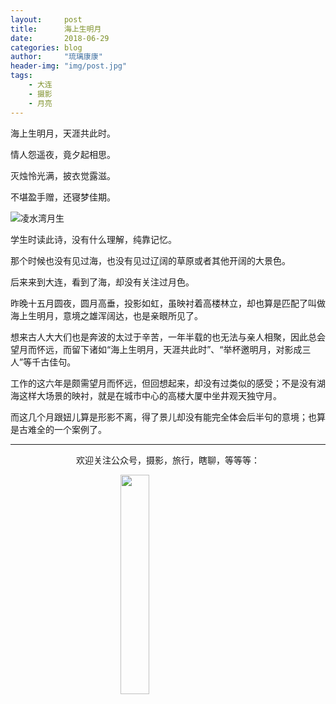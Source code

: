 ```yaml
---
layout:     post
title:      海上生明月
date:       2018-06-29
categories: blog
author:     "琉璃康康"
header-img: "img/post.jpg"
tags:
    - 大连
    - 摄影
    - 月亮
---
```



<style>
img{
  display:block;
  margin:0
  auto;
}
</style>

<meta name="referrer" content="never">

海上生明月，天涯共此时。

情人怨遥夜，竟夕起相思。

灭烛怜光满，披衣觉露滋。

不堪盈手赠，还寝梦佳期。

![凌水湾月生][1]

学生时读此诗，没有什么理解，纯靠记忆。

那个时候也没有见过海，也没有见过辽阔的草原或者其他开阔的大景色。

后来来到大连，看到了海，却没有关注过月色。

昨晚十五月圆夜，圆月高垂，投影如虹，虽映衬着高楼林立，却也算是匹配了叫做海上生明月，意境之雄浑阔达，也是亲眼所见了。

想来古人大大们也是奔波的太过于辛苦，一年半载的也无法与亲人相聚，因此总会望月而怀远，而留下诸如“海上生明月，天涯共此时”、“举杯邀明月，对影成三人”等千古佳句。

工作的这六年是颇需望月而怀远，但回想起来，却没有过类似的感受；不是没有湖海这样大场景的映衬，就是在城市中心的高楼大厦中坐井观天独守月。

而这几个月跟妞儿算是形影不离，得了景儿却没有能完全体会后半句的意境；也算是古难全的一个案例了。

------------
<p align="center">欢迎关注公众号，摄影，旅行，瞎聊，等等等：</p>
<img src="https://mmbiz.qpic.cn/mmbiz_jpg/QqiaFS6NT0eD1g2UjYu4VfCGHmbhgVqOAnNnJQfN7ZhRVUCopYOsfpPtIEB95VNEqu8trAxJXzGDg01ka6z6wzQ/0?wx_fmt=jpeg" width="30%" />

  [1]: https://mmbiz.qpic.cn/mmbiz_jpg/QqiaFS6NT0eCnzGQofzLjA9KAnHw3GCk5EulgQbHOOGE0pSVAkGN2LZLB9jUvfJlOKKN0Y6xUrlwTIrToibUibHZA/0?wx_fmt=jpeg


